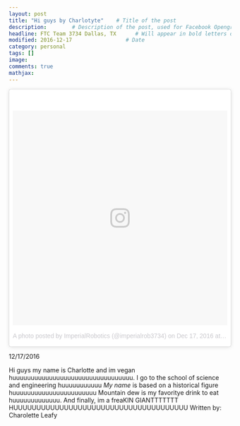 ```yaml
---
layout: post
title: "Hi guys by Charlotyte"    # Title of the post
description:        # Description of the post, used for Facebook Opengraph & Twitter
headline: FTC Team 3734 Dallas, TX      # Will appear in bold letters on top of the post
modified: 2016-12-17                 # Date
category: personal
tags: []
image: 
comments: true
mathjax:
---
```


<blockquote class="instagram-media" data-instgrm-version="7" style=" background:#FFF; border:0; border-radius:3px; box-shadow:0 0 1px 0 rgba(0,0,0,0.5),0 1px 10px 0 rgba(0,0,0,0.15); margin: 1px; max-width:658px; padding:0; width:99.375%; width:-webkit-calc(100% - 2px); width:calc(100% - 2px);"><div style="padding:8px;"> <div style=" background:#F8F8F8; line-height:0; margin-top:40px; padding:50.0% 0; text-align:center; width:100%;"> <div style=" background:url(data:image/png;base64,iVBORw0KGgoAAAANSUhEUgAAACwAAAAsCAMAAAApWqozAAAABGdBTUEAALGPC/xhBQAAAAFzUkdCAK7OHOkAAAAMUExURczMzPf399fX1+bm5mzY9AMAAADiSURBVDjLvZXbEsMgCES5/P8/t9FuRVCRmU73JWlzosgSIIZURCjo/ad+EQJJB4Hv8BFt+IDpQoCx1wjOSBFhh2XssxEIYn3ulI/6MNReE07UIWJEv8UEOWDS88LY97kqyTliJKKtuYBbruAyVh5wOHiXmpi5we58Ek028czwyuQdLKPG1Bkb4NnM+VeAnfHqn1k4+GPT6uGQcvu2h2OVuIf/gWUFyy8OWEpdyZSa3aVCqpVoVvzZZ2VTnn2wU8qzVjDDetO90GSy9mVLqtgYSy231MxrY6I2gGqjrTY0L8fxCxfCBbhWrsYYAAAAAElFTkSuQmCC); display:block; height:44px; margin:0 auto -44px; position:relative; top:-22px; width:44px;"></div></div><p style=" color:#c9c8cd; font-family:Arial,sans-serif; font-size:14px; line-height:17px; margin-bottom:0; margin-top:8px; overflow:hidden; padding:8px 0 7px; text-align:center; text-overflow:ellipsis; white-space:nowrap;"><a href="https://www.instagram.com/p/BOIwkEcAR-F/" style=" color:#c9c8cd; font-family:Arial,sans-serif; font-size:14px; font-style:normal; font-weight:normal; line-height:17px; text-decoration:none;" target="_blank">A photo posted by ImperialRobotics (@imperialrob3734)</a> on <time style=" font-family:Arial,sans-serif; font-size:14px; line-height:17px;" datetime="2016-12-17T23:34:03+00:00">Dec 17, 2016 at 3:34pm PST</time></p></div></blockquote>
<script async defer src="//platform.instagram.com/en_US/embeds.js"></script>

<p>
12/17/2016

Hi guys my name is Charlotte and im vegan huuuuuuuuuuuuuuuuuuuuuuuuuuuuuuuuu.
I go to the school of science and engineering huuuuuuuuuuu
*My name* is based on a historical figure huuuuuuuuuuuuuuuuuuuuuuu
Mountain dew is my favoritye drink to eat huuuuuuuuuuuuu.
And finally, im a freaKIN GIANTTTTTTT HUUUUUUUUUUUUUUUUUUUUUUUUUUUUUUUUUUUUUU
Written by: Charolette Leafy
</p>
